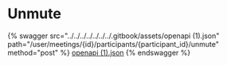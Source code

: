 # Unmute

{% swagger src="../../../../../../../.gitbook/assets/openapi (1).json" path="/user/meetings/{id}/participants/{participant_id}/unmute" method="post" %}
[openapi (1).json](<../../../../../../../.gitbook/assets/openapi (1).json>)
{% endswagger %}
